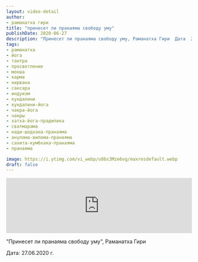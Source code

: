 ```yaml
---
layout: video-detail
author:
- раманатха гири
title: "принесет ли пранаяма свободу уму"
publishDate: 2020-06-27
description: "Принесет ли пранаяма свободу уму, Раманатха Гири  Дата  27.06.2020 г."
tags: 
- раманатха
- йога
- тантра
- просветление
- мокша
- карма
- нирвана
- сансара
- индуизм
- кундалини
- кундалини-йога
- чакра-йога
- чакры
- хатха-йога-прадипика
- сватмарама
- нади-шодхана-пранаяма
- анулома-вилома-пранаяма
- сахита-кумбхака-пранаяма
- пранаяма

image: https://i.ytimg.com/vi_webp/u0bs3Mze6vg/maxresdefault.webp
draft: false
---
```


<iframe width="100%" src="https://www.youtube.com/embed/u0bs3Mze6vg" frameborder="0" allowfullscreen=""></iframe> 

 "Принесет ли пранаяма свободу уму", Раманатха Гири

 Дата: 27.06.2020 г.

  

 